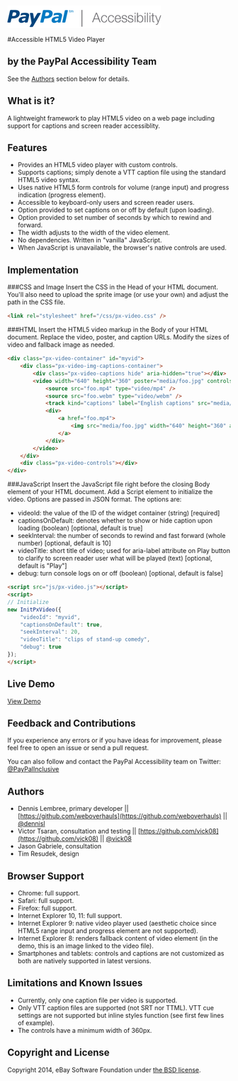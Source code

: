 <img src="images/logo_347x50_PPa11y.png" width="347" height="50" alt="PayPal accessibility logo" />

#Accessible HTML5 Video Player

## by the PayPal Accessibility Team
See the [Authors](#authors) section below for details.

## What is it?
A lightweight framework to play HTML5 video on a web page including support for captions and screen reader accessiblity.

## Features
- Provides an HTML5 video player with custom controls.
- Supports captions; simply denote a VTT caption file using the standard HTML5 video syntax.
- Uses native HTML5 form controls for volume (range input) and progress indication (progress element).
- Accessible to keyboard-only users and screen reader users.
- Option provided to set captions on or off by default (upon loading).
- Option provided to set number of seconds by which to rewind and forward.
- The width adjusts to the width of the video element.
- No dependencies. Written in "vanilla" JavaScript.
- When JavaScript is unavailable, the browser's native controls are used.

## Implementation

###CSS and Image
Insert the CSS in the Head of your HTML document. You'll also need to upload the sprite image (or use your own) and adjust the path in the CSS file.

```html
<link rel="stylesheet" href="/css/px-video.css" />
```

###HTML
Insert the HTML5 video markup in the Body of your HTML document. Replace the video, poster, and caption URLs. Modify the sizes of video and fallback image as needed.
```html
<div class="px-video-container" id="myvid">
	<div class="px-video-img-captions-container">
		<div class="px-video-captions hide" aria-hidden="true"></div>
		<video width="640" height="360" poster="media/foo.jpg" controls>
			<source src="foo.mp4" type="video/mp4" />
			<source src="foo.webm" type="video/webm" />
			<track kind="captions" label="English captions" src="media/foo.vtt" srclang="en" default />
			<div>
				<a href="foo.mp4">
					<img src="media/foo.jpg" width="640" height="360" alt="download video" />
				</a>
			</div>
		</video>
	</div>
	<div class="px-video-controls"></div>
</div>
```

###JavaScript
Insert the JavaScript file right before the closing Body element of your HTML document. Add a Script element to initialize the video. Options are passed in JSON format. The options are:

- videoId: the value of the ID of the widget container (string) [required]
- captionsOnDefault: denotes whether to show or hide caption upon loading (boolean) [optional, default is true]
- seekInterval: the number of seconds to rewind and fast forward (whole number) [optional, default is 10]
- videoTitle: short title of video; used for aria-label attribute on Play button to clarify to screen reader user what will be played (text) [optional, default is "Play"]
- debug: turn console logs on or off (boolean) [optional, default is false]

```html
<script src="js/px-video.js"></script>
<script>
// Initialize
new InitPxVideo({
	"videoId": "myvid",
	"captionsOnDefault": true,
	"seekInterval": 20,
	"videoTitle": "clips of stand-up comedy",
	"debug": true
});
</script>
```

## Live Demo
[View Demo](https://github.paypal.com/pages/dlembree/accessible-html5-video-player/)

## Feedback and Contributions
If you experience any errors or if you have ideas for improvement, please feel free to open an issue or send a pull request.

You can also follow and contact the PayPal Accessibility team on Twitter: [@PayPalInclusive](https://twitter.com/paypalinclusive)

## Authors
- Dennis Lembree, primary developer || [https://github.com/weboverhauls](https://github.com/weboverhauls) || [@dennisl](https://twitter.com/dennisl)
- Victor Tsaran, consultation and testing || [https://github.com/vick08](https://github.com/vick08) || [@vick08](https://twitter.com/vick08)
- Jason Gabriele, consultation
- Tim Resudek, design

## Browser Support
- Chrome: full support.
- Safari: full support.
- Firefox: full support.
- Internet Explorer 10, 11: full support.
- Internet Explorer 9: native video player used (aesthetic choice since HTML5 range input and progress element are not supported).
- Internet Explorer 8: renders fallback content of video element (in the demo, this is an image linked to the video file).
- Smartphones and tablets: controls and captions are not customized as both are natively supported in latest versions.

## Limitations and Known Issues
- Currently, only one caption file per video is supported.
- Only VTT caption files are supported (not SRT nor TTML). VTT cue settings are not supported but inline styles function (see first few lines of example).
- The controls have a minimum width of 360px.

## Copyright and License

Copyright 2014, eBay Software Foundation under [the BSD license](LICENSE.md).

